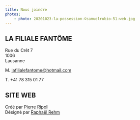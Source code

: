 ```yaml
---
title: Nous joindre
photos:
    - photo: 20201023-la-possession-©samuelrubio-51-web.jpg
---
```


## LA FILIALE FANTÔME

Rue du Crêt 7  
1006  
Lausanne

M. lafilialefantome@hotmail.com

T. +41 78 315 01 77

## SITE WEB

Créé par [Pierre Ripoll](mailto:pierreripoll13@gmail.com)  
Désigné par [Raphaël Rehm](https://www.rr.report/)
